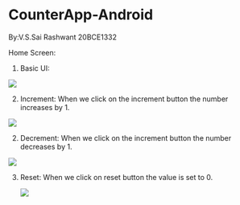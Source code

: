 # CounterApp-Android
By:V.S.Sai Rashwant 20BCE1332

Home Screen:
1. Basic UI:

 ![](myAndroidProject/assign/CA2.png)




2. Increment:
   When we click on the increment button the number increases by 1.
 
 
 
 
 
 
  ![](myAndroidProject/assign/CA3.png)
  
  
2. Decrement:
   When we click on the increment button the number decreases by 1.
 
 
 
 
 
 
  ![](myAndroidProject/assign/CA1.png)


3. Reset:
    When we click on reset button the value is set to 0.
    
    ![](myAndroidProject/assign/CA2.png)
    
    
    


 
